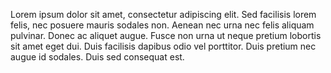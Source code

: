 Lorem ipsum dolor sit amet, consectetur adipiscing elit. Sed facilisis lorem felis, nec posuere mauris sodales non. Aenean nec urna nec felis aliquam pulvinar. Donec ac aliquet augue. Fusce non urna ut neque pretium lobortis sit amet eget dui. Duis facilisis dapibus odio vel porttitor. Duis pretium nec augue id sodales. Duis sed consequat est.

